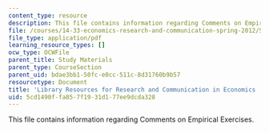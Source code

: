 ```yaml
---
content_type: resource
description: This file contains information regarding Comments on Empirical Exercises.
file: /courses/14-33-economics-research-and-communication-spring-2012/5cd1490ffa857f1931d177ee9dcda328_MIT14_33S12_libraryResourc.pdf
file_type: application/pdf
learning_resource_types: []
ocw_type: OCWFile
parent_title: Study Materials
parent_type: CourseSection
parent_uid: bdae3bb1-50fc-e0cc-511c-8d31760b9b57
resourcetype: Document
title: 'Library Resources for Research and Communication in Economics '
uid: 5cd1490f-fa85-7f19-31d1-77ee9dcda328
---
```

This file contains information regarding Comments on Empirical Exercises.

